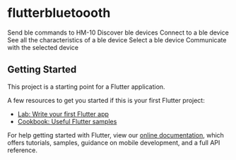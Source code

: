 # flutterbluetoooth

Send ble commands to HM-10
Discover ble devices
Connect to a ble device
See all the characteristics of a ble device
Select a ble device
Communicate with the selected device


## Getting Started

This project is a starting point for a Flutter application.

A few resources to get you started if this is your first Flutter project:

- [Lab: Write your first Flutter app](https://flutter.dev/docs/get-started/codelab)
- [Cookbook: Useful Flutter samples](https://flutter.dev/docs/cookbook)

For help getting started with Flutter, view our
[online documentation](https://flutter.dev/docs), which offers tutorials,
samples, guidance on mobile development, and a full API reference.
